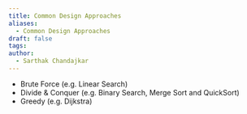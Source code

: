 ```yaml
---
title: Common Design Approaches
aliases:
  - Common Design Approaches
draft: false
tags: 
author:
  - Sarthak Chandajkar
---
```

 
- Brute Force (e.g. Linear Search)  
- Divide & Conquer (e.g. Binary Search, Merge Sort and QuickSort)  
- Greedy (e.g. Dijkstra)